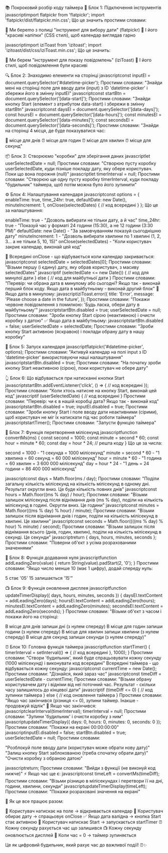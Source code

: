 📚 Покроковий розбір коду таймера
🔧 Блок 1: Підключення інструментів
javascriptimport flatpickr from 'flatpickr';
import 'flatpickr/dist/flatpickr.min.css';
Що це значить простими словами:

📅 Ми берemo з полиці "інструмент для вибору дати" (flatpickr)
🎨 І його "красиві наліпки" (CSS стилі), щоб календар виглядав гарно

javascriptimport iziToast from 'izitoast';
import 'izitoast/dist/css/iziToast.min.css';
Що це значить:

💬 Ми берем "інструмент для показу повідомлень" (iziToast)
🎨 І його стилі, щоб повідомлення були красиві


🔍 Блок 2: Знаходимо елементи на сторінці
javascriptconst inputEl = document.querySelector('#datetime-picker');
Простими словами: "Знайди мені на сторінці поле для вводу дати (input) з ID 'datetime-picker' і збережи його в змінну inputEl"
javascriptconst startBtn = document.querySelector('[data-start]');
Простими словами: "Знайди кнопку Start (елемент з атрибутом data-start) і збережи в змінну startBtn"
javascriptconst daysEl = document.querySelector('[data-days]');
const hoursEl = document.querySelector('[data-hours]');
const minutesEl = document.querySelector('[data-minutes]');
const secondsEl = document.querySelector('[data-seconds]');
Простими словами: "Знайди на сторінці 4 місця, де буде показуватися час:

📅 місце для днів
⏰ місце для годин
⏰ місце для хвилин
⏰ місце для секунд"


📦 Блок 3: Створюємо "коробки" для зберігання даних
javascriptlet userSelectedDate = null;
Простими словами: "Створюю пусту коробку userSelectedDate, куди пізніше покладу дату, яку обере користувач. Поки що вона порожня (null)"
javascriptlet timerInterval = null;
Простими словами: "Створюю ще одну пусту коробку timerInterval, куди покладу "будильник" таймера, щоб потім можна було його зупинити"

⚙️ Блок 4: Налаштування календаря
javascriptconst options = {
  enableTime: true,
  time_24hr: true,
  defaultDate: new Date(),
  minuteIncrement: 1,
  onClose(selectedDates) {
    // код всередині
  }
};
Що це за налаштування:

enableTime: true - "Дозволь вибирати не тільки дату, а й час"
time_24hr: true - "Показуй час у форматі 24 години (15:30), а не 12 години (3:30 PM)"
defaultDate: new Date() - "За замовчуванням показуй сьогоднішню дату"
minuteIncrement: 1 - "Дозволь вибирати хвилини по 1 хвилині (1, 2, 3... а не тільки 5, 10, 15)"
onClose(selectedDates) - "Коли користувач закриє календар, виконай цей код"

🎯 Всередині onClose - що відбувається коли календар закривається:
javascriptconst selectedDate = selectedDates[0];
Простими словами: "Візьми першу (і єдину) дату, яку обрав користувач, з масиву selectedDates"
javascriptif (selectedDate <= new Date()) {
  // код для минулої дати
} else {
  // код для майбутньої дати
}
Простими словами: "Перевір: чи обрана дата в минулому або сьогодні? Якщо так - виконай перший блок коду. Якщо дата в майбутньому - виконай другий блок"
🚫 Якщо дата в минулому:
javascriptiziToast.error({
  title: 'Error',
  message: 'Please choose a date in the future',
});
Простими словами: "Покажи червоне повідомлення з помилкою: 'Будь ласка, обери дату в майбутньому'"
javascriptstartBtn.disabled = true;
userSelectedDate = null;
Простими словами: "Зроби кнопку Start сірою (неактивною) і очисти коробку з датою"
✅ Якщо дата в майбутньому:
javascriptstartBtn.disabled = false;
userSelectedDate = selectedDate;
Простими словами: "Зроби кнопку Start активною (яскравою) і поклади обрану дату в нашу коробку"

🚀 Блок 5: Запуск календаря
javascriptflatpickr('#datetime-picker', options);
Простими словами: "Активуй календар на полі input з ID 'datetime-picker' використовуючи наші налаштування"
javascriptstartBtn.disabled = true;
Простими словами: "На початку зроби кнопку Start неактивною (сірою), поки користувач не обере дату"

👆 Блок 6: Що відбувається при натисканні кнопки Start
javascriptstartBtn.addEventListener('click', () => {
  // код всередині
});
Простими словами: "Коли хтось натисне на кнопку Start, виконай цей код"
javascriptif (userSelectedDate) {
  // код всередині
}
Простими словами: "Перевір: чи є в нашій коробці дата? Якщо так - виконай код"
javascriptstartBtn.disabled = true;
inputEl.disabled = true;
Простими словами: "Зроби кнопку Start і поле вводу дати неактивними (сірими), щоб користувач не міг їх натискати під час роботи таймера"
javascriptstartTimer();
Простими словами: "Запусти функцію таймера"

🧮 Блок 7: Функція перетворення мілісекунд
javascriptfunction convertMs(ms) {
  const second = 1000;
  const minute = second * 60;
  const hour = minute * 60;
  const day = hour * 24;
  // решта коду
}
Що це за числа:

second = 1000 - "1 секунда = 1000 мілісекунд"
minute = second * 60 - "1 хвилина = 60 секунд = 60 000 мілісекунд"
hour = minute * 60 - "1 година = 60 хвилин = 3 600 000 мілісекунд"
day = hour * 24 - "1 день = 24 години = 86 400 000 мілісекунд"

javascriptconst days = Math.floor(ms / day);
Простими словами: "Поділи загальну кількість мілісекунд на кількість мілісекунд в одному дні. Результат округли вниз. Це буде кількість повних днів"
javascriptconst hours = Math.floor((ms % day) / hour);
Простими словами: "Візьми залишок мілісекунд після віднімання днів (ms % day), поділи на кількість мілісекунд в годині. Округли вниз. Це години"
javascriptconst minutes = Math.floor(((ms % day) % hour) / minute);
Простими словами: "Візьми залишок після віднімання днів і годин, поділи на кількість мілісекунд в хвилині. Це хвилини"
javascriptconst seconds = Math.floor((((ms % day) % hour) % minute) / second);
Простими словами: "Візьми залишок після віднімання всього (днів, годин, хвилин), поділи на кількість мілісекунд в секунді. Це секунди"
javascriptreturn { days, hours, minutes, seconds };
Простими словами: "Поверни об'єкт з усіма розрахованими значеннями"

🎨 Блок 8: Функція додавання нуля
javascriptfunction addLeadingZero(value) {
  return String(value).padStart(2, '0');
}
Простими словами:
"Якщо число менше 10 (має 1 цифру), додай спереду нуль:

5 стає '05'
15 залишається '15'"


📺 Блок 9: Функція оновлення дисплея
javascriptfunction updateTimerDisplay({ days, hours, minutes, seconds }) {
  daysEl.textContent = addLeadingZero(days);
  hoursEl.textContent = addLeadingZero(hours);
  minutesEl.textContent = addLeadingZero(minutes);
  secondsEl.textContent = addLeadingZero(seconds);
}
Простими словами:
"Візьми об'єкт з часом і покажи його на сторінці:

В місце для днів запиши дні (з нулем спереду)
В місце для годин запиши години (з нулем спереду)
В місце для хвилин запиши хвилини (з нулем спереду)
В місце для секунд запиши секунди (з нулем спереду)"


⏰ Блок 10: Головна функція таймера
javascriptfunction startTimer() {
  timerInterval = setInterval(() => {
    // код всередині
  }, 1000);
}
Простими словами: "Створи 'будильник', який буде спрацьовувати кожну секунду (1000 мілісекунд) і виконувати код всередині"
Всередині таймера - що відбувається кожну секунду:
javascriptconst currentTime = new Date();
Простими словами: "Дізнайся, який зараз час"
javascriptconst timeDiff = userSelectedDate - currentTime;
Простими словами: "Візьми обрану користувачем дату і відніми від неї поточний час. Результат - скільки часу залишилось до кінцевої дати"
javascriptif (timeDiff <= 0) {
  // код зупинки таймера
} else {
  // код оновлення таймера
}
Простими словами: "Якщо час закінчився (різниця <= 0), зупини таймер. Інакше - продовжуй відлік"
🛑 Якщо час закінчився:
javascriptclearInterval(timerInterval);
timerInterval = null;
Простими словами: "Зупини 'будильник' і очисти коробку з ним"
javascriptupdateTimerDisplay({ days: 0, hours: 0, minutes: 0, seconds: 0 });
Простими словами: "Покажи на екрані 00:00:00:00"
javascriptinputEl.disabled = false;
startBtn.disabled = true;
userSelectedDate = null;
Простими словами:

"Розблокуй поле вводу дати (користувач може обрати нову дату)"
"Залиш кнопку Start заблокованою (треба спочатку обрати дату)"
"Очисти коробку з обраною датою"

javascriptreturn;
Простими словами: "Вийди з функції (не виконуй код нижче)"
⚡ Якщо час ще є:
javascriptconst timeLeft = convertMs(timeDiff);
Простими словами: "Візьми різницю в мілісекундах і перетвори її на дні, години, хвилини, секунди"
javascriptupdateTimerDisplay(timeLeft);
Простими словами: "Покажи розраховані значення на екрані"

🔄 Як це все працює разом:

📅 Користувач натискає на поле → відкривається календар
🎯 Користувач обирає дату → спрацьовує onClose
✅ Якщо дата валідна → кнопка Start стає активною
🚀 Користувач натискає Start → запускається startTimer
⏰ Кожну секунду рахується час що залишився
📺 Кожну секунду оновлюється дисплей
🛑 Коли час = 0 → таймер зупиняється

Це як цифровий будильник, який рахує час до важливої події! ⏰✨